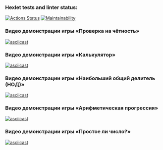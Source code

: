 ### Hexlet tests and linter status:
[![Actions Status](https://github.com/rosoporto/python-project-49/actions/workflows/hexlet-check.yml/badge.svg)](https://github.com/rosoporto/python-project-49/actions) [![Maintainability](https://api.codeclimate.com/v1/badges/314620f7db86e182dcb6/maintainability)](https://codeclimate.com/github/rosoporto/python-project-49/maintainability)

### Видео демонстрации игры «Проверка на чётность»
[![asciicast](https://asciinema.org/a/4nq3t0viFgMHYyJHtSfY8zeBK.svg)](https://asciinema.org/a/4nq3t0viFgMHYyJHtSfY8zeBK)

### Видео демонстрации игры «Калькулятор»
[![asciicast](https://asciinema.org/a/636577.svg)](https://asciinema.org/a/636577)

### Видео демонстрации игры «Наибольший общий делитель (НОД)»
[![asciicast](https://asciinema.org/a/636826.svg)](https://asciinema.org/a/636826)

### Видео демонстрации игры «Арифметическая прогрессия»
[![asciicast](https://asciinema.org/a/636925.svg)](https://asciinema.org/a/636925)

### Видео демонстрации игры «Простое ли число?»
[![asciicast](https://asciinema.org/a/636958.svg)](https://asciinema.org/a/636958)